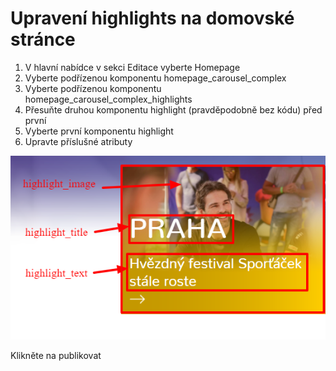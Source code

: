 # Upravení highlights na domovské stránce

1. V hlavní nabídce v sekci Editace vyberte Homepage
2. Vyberte podřízenou komponentu homepage\_carousel\_complex
3. Vyberte podřízenou komponentu homepage\_carousel\_complex\_highlights
4. Přesuňte druhou komponentu highlight \(pravděpodobně bez kódu\) před první
5. Vyberte první komponentu highlight
6. Upravte příslušné atributy

![](/images/docImages/hlPopis.png)

Klikněte na publikovat



